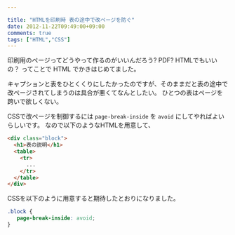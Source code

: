 ```yaml
---

title: "HTMLを印刷時 表の途中で改ページを防ぐ"
date: 2012-11-22T09:49:00+09:00
comments: true
tags: ["HTML","CSS"]
---
```


印刷用のページってどうやって作るのがいいんだろう? PDF? HTMLでもいいの？
ってことで HTML でかきはじめてました。

キャプションと表をひとくくりにしたかったのですが、そのままだと表の途中で改ページされてしまうのは具合が悪くてなんとしたい。
ひとつの表はページを跨いで欲しくない。

CSSで改ページを制御するには `page-break-inside` を `avoid` にしてやればよいらしいです。
なので以下のようなHTMLを用意して、

```html
<div class="block">
  <h1>表の説明</h1>
  <table>
    <tr>
      ...
    </tr>
  </table>
</div>
```

CSSを以下のように用意すると期待したとおりになりました。

```css
.block {
   page-break-inside: avoid;
}
```
